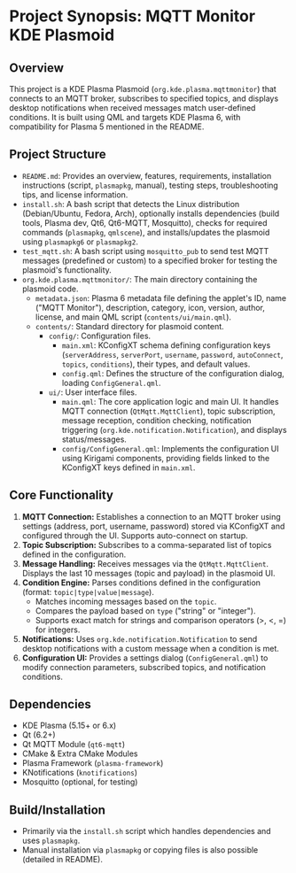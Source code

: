 # Project Synopsis: MQTT Monitor KDE Plasmoid

## Overview

This project is a KDE Plasma Plasmoid (`org.kde.plasma.mqttmonitor`) that connects to an MQTT broker, subscribes to specified topics, and displays desktop notifications when received messages match user-defined conditions. It is built using QML and targets KDE Plasma 6, with compatibility for Plasma 5 mentioned in the README.

## Project Structure

*   `README.md`: Provides an overview, features, requirements, installation instructions (script, `plasmapkg`, manual), testing steps, troubleshooting tips, and license information.
*   `install.sh`: A bash script that detects the Linux distribution (Debian/Ubuntu, Fedora, Arch), optionally installs dependencies (build tools, Plasma dev, Qt6, Qt6-MQTT, Mosquitto), checks for required commands (`plasmapkg`, `qmlscene`), and installs/updates the plasmoid using `plasmapkg6` or `plasmapkg2`.
*   `test_mqtt.sh`: A bash script using `mosquitto_pub` to send test MQTT messages (predefined or custom) to a specified broker for testing the plasmoid's functionality.
*   `org.kde.plasma.mqttmonitor/`: The main directory containing the plasmoid code.
    *   `metadata.json`: Plasma 6 metadata file defining the applet's ID, name ("MQTT Monitor"), description, category, icon, version, author, license, and main QML script (`contents/ui/main.qml`).
    *   `contents/`: Standard directory for plasmoid content.
        *   `config/`: Configuration files.
            *   `main.xml`: KConfigXT schema defining configuration keys (`serverAddress`, `serverPort`, `username`, `password`, `autoConnect`, `topics`, `conditions`), their types, and default values.
            *   `config.qml`: Defines the structure of the configuration dialog, loading `ConfigGeneral.qml`.
        *   `ui/`: User interface files.
            *   `main.qml`: The core application logic and main UI. It handles MQTT connection (`QtMqtt.MqttClient`), topic subscription, message reception, condition checking, notification triggering (`org.kde.notification.Notification`), and displays status/messages.
            *   `config/ConfigGeneral.qml`: Implements the configuration UI using Kirigami components, providing fields linked to the KConfigXT keys defined in `main.xml`.

## Core Functionality

1.  **MQTT Connection:** Establishes a connection to an MQTT broker using settings (address, port, username, password) stored via KConfigXT and configured through the UI. Supports auto-connect on startup.
2.  **Topic Subscription:** Subscribes to a comma-separated list of topics defined in the configuration.
3.  **Message Handling:** Receives messages via the `QtMqtt.MqttClient`. Displays the last 10 messages (topic and payload) in the plasmoid UI.
4.  **Condition Engine:** Parses conditions defined in the configuration (format: `topic|type|value|message`).
    *   Matches incoming messages based on the `topic`.
    *   Compares the payload based on `type` ("string" or "integer").
    *   Supports exact match for strings and comparison operators (>, <, =) for integers.
5.  **Notifications:** Uses `org.kde.notification.Notification` to send desktop notifications with a custom message when a condition is met.
6.  **Configuration UI:** Provides a settings dialog (`ConfigGeneral.qml`) to modify connection parameters, subscribed topics, and notification conditions.

## Dependencies

*   KDE Plasma (5.15+ or 6.x)
*   Qt (6.2+)
*   Qt MQTT Module (`qt6-mqtt`)
*   CMake & Extra CMake Modules
*   Plasma Framework (`plasma-framework`)
*   KNotifications (`knotifications`)
*   Mosquitto (optional, for testing)

## Build/Installation

*   Primarily via the `install.sh` script which handles dependencies and uses `plasmapkg`.
*   Manual installation via `plasmapkg` or copying files is also possible (detailed in README).